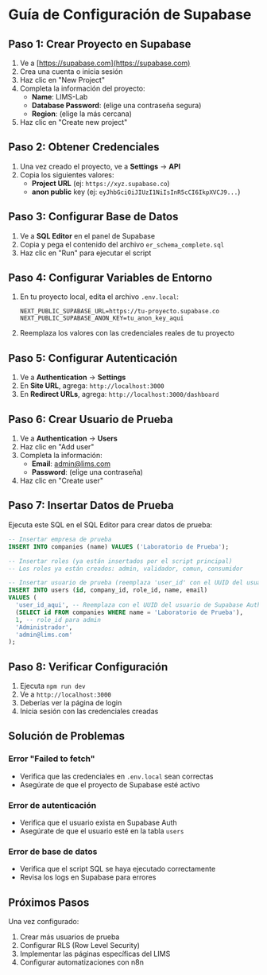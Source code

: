 # Guía de Configuración de Supabase

## Paso 1: Crear Proyecto en Supabase

1. Ve a [https://supabase.com](https://supabase.com)
2. Crea una cuenta o inicia sesión
3. Haz clic en "New Project"
4. Completa la información del proyecto:
   - **Name**: LIMS-Lab
   - **Database Password**: (elige una contraseña segura)
   - **Region**: (elige la más cercana)
5. Haz clic en "Create new project"

## Paso 2: Obtener Credenciales

1. Una vez creado el proyecto, ve a **Settings** → **API**
2. Copia los siguientes valores:
   - **Project URL** (ej: `https://xyz.supabase.co`)
   - **anon public** key (ej: `eyJhbGciOiJIUzI1NiIsInR5cCI6IkpXVCJ9...`)

## Paso 3: Configurar Base de Datos

1. Ve a **SQL Editor** en el panel de Supabase
2. Copia y pega el contenido del archivo `er_schema_complete.sql`
3. Haz clic en "Run" para ejecutar el script

## Paso 4: Configurar Variables de Entorno

1. En tu proyecto local, edita el archivo `.env.local`:
   ```env
   NEXT_PUBLIC_SUPABASE_URL=https://tu-proyecto.supabase.co
   NEXT_PUBLIC_SUPABASE_ANON_KEY=tu_anon_key_aqui
   ```

2. Reemplaza los valores con las credenciales reales de tu proyecto

## Paso 5: Configurar Autenticación

1. Ve a **Authentication** → **Settings**
2. En **Site URL**, agrega: `http://localhost:3000`
3. En **Redirect URLs**, agrega: `http://localhost:3000/dashboard`

## Paso 6: Crear Usuario de Prueba

1. Ve a **Authentication** → **Users**
2. Haz clic en "Add user"
3. Completa la información:
   - **Email**: admin@lims.com
   - **Password**: (elige una contraseña)
4. Haz clic en "Create user"

## Paso 7: Insertar Datos de Prueba

Ejecuta este SQL en el SQL Editor para crear datos de prueba:

```sql
-- Insertar empresa de prueba
INSERT INTO companies (name) VALUES ('Laboratorio de Prueba');

-- Insertar roles (ya están insertados por el script principal)
-- Los roles ya están creados: admin, validador, comun, consumidor

-- Insertar usuario de prueba (reemplaza 'user_id' con el UUID del usuario creado)
INSERT INTO users (id, company_id, role_id, name, email) 
VALUES (
  'user_id_aqui', -- Reemplaza con el UUID del usuario de Supabase Auth
  (SELECT id FROM companies WHERE name = 'Laboratorio de Prueba'),
  1, -- role_id para admin
  'Administrador',
  'admin@lims.com'
);
```

## Paso 8: Verificar Configuración

1. Ejecuta `npm run dev`
2. Ve a `http://localhost:3000`
3. Deberías ver la página de login
4. Inicia sesión con las credenciales creadas

## Solución de Problemas

### Error "Failed to fetch"
- Verifica que las credenciales en `.env.local` sean correctas
- Asegúrate de que el proyecto de Supabase esté activo

### Error de autenticación
- Verifica que el usuario exista en Supabase Auth
- Asegúrate de que el usuario esté en la tabla `users`

### Error de base de datos
- Verifica que el script SQL se haya ejecutado correctamente
- Revisa los logs en Supabase para errores

## Próximos Pasos

Una vez configurado:
1. Crear más usuarios de prueba
2. Configurar RLS (Row Level Security)
3. Implementar las páginas específicas del LIMS
4. Configurar automatizaciones con n8n 